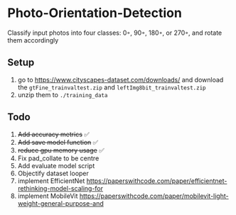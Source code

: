 # Photo-Orientation-Detection
Classify input photos into four classes: 0◦, 90◦, 180◦, or 270◦, and rotate them accordingly

## Setup
1. go to https://www.cityscapes-dataset.com/downloads/ and download the `gtFine_trainvaltest.zip` and `leftImg8bit_trainvaltest.zip`
2. unzip them to `./training_data`

## Todo
1. ~~Add accuracy metrics~~ :white_check_mark:
1. ~~Add save model function~~ :white_check_mark:
1. ~~reduce gpu memory usage~~ :white_check_mark:
1. Fix pad_collate to be centre
1. Add evaluate model script
1. Objectify dataset looper
1. implement EfficientNet https://paperswithcode.com/paper/efficientnet-rethinking-model-scaling-for
1. implement MobileVit https://paperswithcode.com/paper/mobilevit-light-weight-general-purpose-and